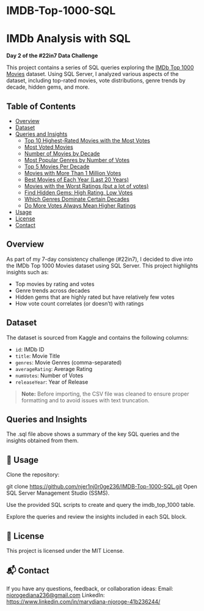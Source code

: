 # IMDB-Top-1000-SQL
# IMDb Analysis with SQL

**Day 2 of the #22in7 Data Challenge**

This project contains a series of SQL queries exploring the [IMDb Top 1000 Movies](https://www.kaggle.com/datasets/octopusteam/imdb-top-1000-movies/data) dataset. Using SQL Server, I analyzed various aspects of the dataset, including top-rated movies, vote distributions, genre trends by decade, hidden gems, and more.

## Table of Contents

- [Overview](#overview)
- [Dataset](#dataset)
- [Queries and Insights](#queries-and-insights)
  - [Top 10 Highest-Rated Movies with the Most Votes](#1-top-10-highest-rated-movies-with-the-most-votes)
  - [Most Voted Movies](#2-most-voted-movies)
  - [Number of Movies by Decade](#3-number-of-movies-by-decade)
  - [Most Popular Genres by Number of Votes](#4-most-popular-genres-by-number-of-votes)
  - [Top 5 Movies Per Decade](#5-top-5-movies-per-decade)
  - [Movies with More Than 1 Million Votes](#6-movies-with-more-than-1-million-votes)
  - [Best Movies of Each Year (Last 20 Years)](#7-best-movies-of-each-year-last-20-years)
  - [Movies with the Worst Ratings (but a lot of votes)](#8-movies-with-the-worst-ratings-but-a-lot-of-votes)
  - [Find Hidden Gems: High Rating, Low Votes](#9-find-hidden-gems-high-rating-low-votes)
  - [Which Genres Dominate Certain Decades](#10-which-genres-dominate-certain-decades)
  - [Do More Votes Always Mean Higher Ratings](#11-do-more-votes-always-mean-higher-ratings)
- [Usage](#usage)
- [License](#license)
- [Contact](#contact)

## Overview

As part of my 7-day consistency challenge (#22in7), I decided to dive into the IMDb Top 1000 Movies dataset using SQL Server. This project highlights insights such as:
- Top movies by rating and votes
- Genre trends across decades
- Hidden gems that are highly rated but have relatively few votes
- How vote count correlates (or doesn’t) with ratings

## Dataset

The dataset is sourced from Kaggle and contains the following columns:
- `id`: IMDb ID  
- `title`: Movie Title  
- `genres`: Movie Genres (comma-separated)  
- `averageRating`: Average Rating  
- `numVotes`: Number of Votes  
- `releaseYear`: Year of Release

> **Note:** Before importing, the CSV file was cleaned to ensure proper formatting and to avoid issues with text truncation.

## Queries and Insights

The .sql file above shows a summary of the key SQL queries and the insights obtained from them.

## 📌 Usage
Clone the repository:

git clone https://github.com/njer1nj0r0ge236/IMDB-Top-1000-SQL.git
Open SQL Server Management Studio (SSMS).

Use the provided SQL scripts to create and query the imdb_top_1000 table.

Explore the queries and review the insights included in each SQL block.

## 📄 License
This project is licensed under the MIT License.

## 📬 Contact
If you have any questions, feedback, or collaboration ideas:
Email: njorogediana236@gmail.com
LinkedIn: https://www.linkedin.com/in/marydiana-njoroge-41b236244/





